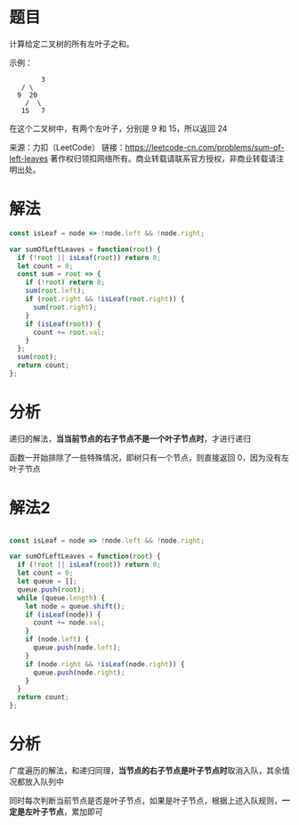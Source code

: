 
# 题目

计算给定二叉树的所有左叶子之和。

示例：

    		3
       / \
      9  20
        /  \
       15   7
在这个二叉树中，有两个左叶子，分别是 9 和 15，所以返回 24

来源：力扣（LeetCode）
链接：https://leetcode-cn.com/problems/sum-of-left-leaves
著作权归领扣网络所有。商业转载请联系官方授权，非商业转载请注明出处。

# 解法

```javascript
const isLeaf = node => !node.left && !node.right;

var sumOfLeftLeaves = function(root) {
  if (!root || isLeaf(root)) return 0;
  let count = 0;
  const sum = root => {
    if (!root) return 0;
    sum(root.left);
    if (root.right && !isLeaf(root.right)) {
      sum(root.right);
    }
    if (isLeaf(root)) {
      count += root.val;
    }
  };
  sum(root);
  return count;
};
```

# 分析

递归的解法，**当当前节点的右子节点不是一个叶子节点时**，才进行递归

函数一开始排除了一些特殊情况，即树只有一个节点，则直接返回 0，因为没有左叶子节点

# 解法2

```javascript
 
const isLeaf = node => !node.left && !node.right;

var sumOfLeftLeaves = function(root) {
  if (!root || isLeaf(root)) return 0;
  let count = 0;
  let queue = [];
  queue.push(root);
  while (queue.length) {
    let node = queue.shift();
    if (isLeaf(node)) {
      count += node.val;
    }
    if (node.left) {
      queue.push(node.left);
    }
    if (node.right && !isLeaf(node.right)) {
      queue.push(node.right);
    }
  }
  return count;
};
```

# 分析

 广度遍历的解法，和递归同理，**当节点的右子节点是叶子节点时**取消入队，其余情况都放入队列中

同时每次判断当前节点是否是叶子节点，如果是叶子节点，根据上述入队规则，**一定是左叶子节点**，累加即可

